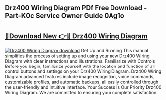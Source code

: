 ## Drz400 Wiring Diagram PDf Free Download - Part-K0c Service Owner Guide 0Ag1o

# <h2><a href="http://dfi8bz.blite.top/?on=Drz400+Wiring+Diagram">🔗Download New 👉🔴 Drz400 Wiring Diagram</a></h2>

[![Drz400 Wiring Diagram download](https://i.imgur.com/lujVjoI.png)](http://dfi8bz.blite.top/?on=Drz400+Wiring+Diagram)
Get Up and Running This manual simplifies the process of setting up and using your new Drz400 Wiring Diagram with clear instructions and illustrations. Familiarize with Controls Before you begin, familiarize yourself with the location and function of all control buttons and settings on your Drz400 Wiring Diagram. Drz400 Wiring Diagram advanced features include image recognition, voice commands, customizable profiles, and automatic backups, all easily controlled through the user-friendly and intuitive interface. Your Success is Our Priority Drz400 Wiring Diagram. We are committed to ensuring your complete satisfaction.
